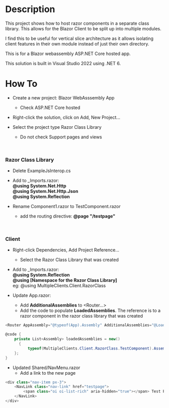 # Description
This project shows how to host razor components in a separate class library.  This allows for the Blazor Client to be split up into multiple modules.

I find this to be useful for vertical slice architecture as it allows isolating client features in their own module instead of just their own directory.

This is for a Blazor webassembly ASP.NET Core hosted app.

This solution is built in Visual Studio 2022 using .NET 6.  

# How To
- Create a new project: Blazor WebAsssembly App
  - Check ASP.NET Core hosted

- Right-click the solution, click on Add, New Project...

- Select the project type Razor Class Library
  - Do not check Support pages and views
<br>

### Razor Class Library
- Delete ExampleJsInterop.cs

- Add to _Imports.razor:<br>
**@using System.Net.Http<br>
@using System.Net.Http.Json<br>
@using System.Reflection**

- Rename Component1.razor to TestComponent.razor
  - add the routing directive:  **@page "/testpage"**
<br>

### Client
- Right-click Dependencies, Add Project Reference...
  - Select the Razor Class Library that was created

- Add to _Imports.razor:<br>
**@using System.Reflection<br>
@using [Namespace for the Razor Class Library]**<br>
eg: @using MultipleClients.Client.RazorClass

- Update App.razor:<br>
  - Add **AdditionalAssemblies** to &lt;Router...&gt;
  - Add the code to populate **LoadedAssemblies**.  The reference is to a razor component in the razor class library that was created
```C#
<Router AppAssembly="@typeof(App).Assembly" AdditionalAssemblies="@LoadedAssemblies">
```

```C#
@code {
    private List<Assembly> loadedAssemblies = new()
	  {
	      typeof(MultipleClients.Client.RazorClass.TestComponent).Assembly
    };
}
```

- Updated Shared/NavMenu.razor
  - Add a link to the new page
```C#
<div class="nav-item px-3">
    <NavLink class="nav-link" href="testpage">
        <span class="oi oi-list-rich" aria-hidden="true"></span> Test Page
    </NavLink>
</div>

```
